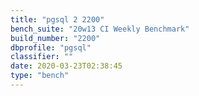 ```yaml
---
title: "pgsql 2 2200"
bench_suite: "20w13 CI Weekly Benchmark"
build_number: "2200"
dbprofile: "pgsql"
classifier: ""
date: 2020-03-23T02:38:45
type: "bench"
---
```

